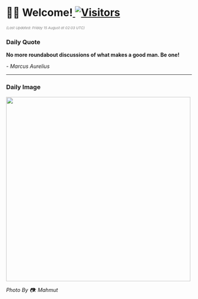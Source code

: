 <h1>👋🏽 Welcome!<a href="https://github.com/OmitNomis/"> <img src="https://visitor-badge.laobi.icu/badge?page_id=OmitNomis" alt="Visitors"></a></h1>

<i><p style="font-size: 0.6rem; color:gray">(Last Updated: Friday 15 August at 02:03 UTC)</p></i>

<h3> Daily Quote </h3>
<b><p>No more roundabout discussions of what makes a good man. Be one!</p></b>
<i><caption style="font-size: 0.8rem; color:gray;">- Marcus Aurelius</caption></i>


<hr>

<h3>Daily Image</h3>
<a href="https://images.pexels.com/photos/33433152/pexels-photo-33433152.jpeg" target="_blank"><img style="height:500px;" src="https://images.pexels.com/photos/33433152/pexels-photo-33433152.jpeg"/></a>

<i><caption style="font-size: 0.8rem; color:gray;"> Photo By 📷: Mahmut</caption></i>
